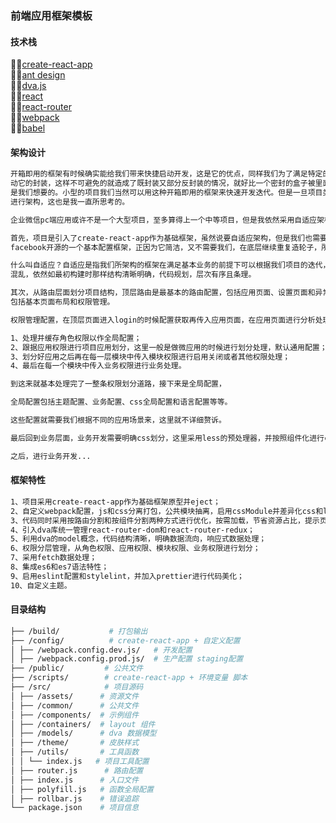 ### 前端应用框架模板

#### 技术栈
👍🏻[create-react-app](https://github.com/facebookincubator/create-react-app)         
👍🏻[ant design](https://ant.design/index-cn)       
👍🏻[dva.js](https://github.com/dvajs/dva)     
👍🏻[react](https://facebook.github.io/react/)     
👍🏻[react-router](https://github.com/ReactTraining/react-router)      
👍🏻[webpack](https://webpack.js.org/concepts/)      
👍🏻[babel](https://babeljs.io/)     

#### 架构设计

```bash
开箱即用的框架有时候确实能给我们带来快捷启动开发，这是它的优点，同样我们为了满足特定的需求也需要不停的去改变他的配置，甚至去改
动它的封装，这样不可避免的就造成了既封装又部分反封装的情况，就好比一个密封的盒子被里面的东西撑得变形，甚至破洞再打补丁，这并不
是我们想要的。小型的项目我们当然可以用这种开箱即用的框架来快速开发迭代。但是一旦项目类型偏大，我们就需求自己根据项目发展需要来
进行架构，这也是我一直所思考的。

企业微信pc端应用或许不是一个大型项目，至多算得上一个中等项目，但是我依然采用自适应架构来规划我们的项目。

首先，项目是引入了create-react-app作为基础框架，虽然说要自适应架构，但是我们也需要尽量节省开发时间，create-react-app是
facebook开源的一个基本配置框架，正因为它简洁，又不需要我们，在底层继续重复造轮子，所以能满足我们的需要。

什么叫自适应？自适应是指我们所架构的框架在满足基本业务的前提下可以根据我们项目的迭代，从各个层面进行扩展，并且不会造成代码
混乱，依然如最初构建时那样结构清晰明确，代码规划，层次有序且条理。

其次，从路由层面划分项目结构，顶层路由是最基本的路由配置，包括应用页面、设置页面和异常显示，应用页面里面增加子级路由配置，
包括基本页面布局和权限管理。

权限管理配置，在顶层页面进入login的时候配置获取再传入应用页面，在应用页面进行分析处理：

1、处理并缓存角色权限以作全局配置；
2、跟据应用权限进行项目应用划分，这里一般是做微应用的时候进行划分处理，默认通用配置；
3、划分好应用之后再在每一层模块中传入模块权限进行启用关闭或者其他权限处理；
4、最后在每一个模块中传入业务权限进行业务处理。

到这来就基本处理完了一整条权限划分道路，接下来是全局配置，

全局配置包括主题配置、业务配置、css全局配置和语言配置等等。

这些配置就需要我们根据不同的应用场景来，这里就不详细赘诉。

最后回到业务层面，业务开发需要明确css划分，这里采用less的预处理器，并按照组件化进行css引用。

之后，进行业务开发...
```


#### 框架特性

```bash
1、项目采用create-react-app作为基础框架原型并eject；
2、自定义webpack配置，js和css分离打包，公共模块抽离，启用cssModule并差异化css和less；
3、代码同时采用按路由分割和按组件分割两种方式进行优化，按需加载，节省资源占比，提示页面渲染速度；
4、引入dva库统一管理react-router-dom和react-router-redux；
5、利用dva的model概念，代码结构清晰，明确数据流向，响应式数据处理；
6、权限分层管理，从角色权限、应用权限、模块权限、业务权限进行划分；
7、采用fetch数据处理；
8、集成es6和es7语法特性；
9、启用eslint配置和stylelint，并加入prettier进行代码美化；
10、自定义主题。
```

#### 目录结构

```bash
├── /build/           # 打包输出
├── /config/          # create-react-app + 自定义配置
│ ├── /webpack.config.dev.js/   # 开发配置
│ ├── /webpack.config.prod.js/  # 生产配置 staging配置
├── /public/         # 公共文件
├── /scripts/        # create-react-app + 环境变量 脚本
├── /src/            # 项目源码
│ ├── /assets/      # 资源文件
│ ├── /common/      # 公共文件
│ ├── /components/  # 示例组件
│ ├── /containers/  # layout 组件
│ ├── /models/      # dva 数据模型
│ ├── /theme/       # 皮肤样式
│ ├── /utils/       # 工具函数
│ │ └── index.js   # 项目工具配置
│ ├── router.js      # 路由配置
│ ├── index.js      # 入口文件
│ ├── polyfill.js   # 函数全局配置
│ ├── rollbar.js    # 错误追踪
└── package.json    # 项目信息
```
